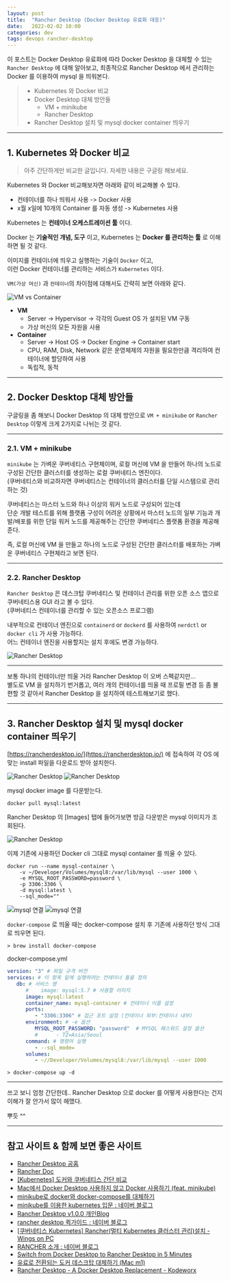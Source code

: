 ```yaml
---
layout: post
title:  "Rancher Desktop (Docker Desktop 유료화 대응)"
date:   2022-02-02 10:00
categories: dev
tags: devops rancher-desktop
---
```


이 포스트는 Docker Desktop 유료화에 따라 Docker Desktop 을 대체할 수 있는 `Rancher Desktop` 에 대해 알아보고,
최종적으로 Rancher Desktop 에서 관리하는 Docker 를 이용하여 mysql 을 띄워본다.


> - Kubernetes 와 Docker 비교
> - Docker Desktop 대체 방안들
>   - VM + minikube
>   - Rancher Desktop
> - Rancher Desktop 설치 및 mysql docker container 띄우기

---

## 1. Kubernetes 와 Docker 비교

> 아주 간단하게만 비교한 글입니다. 자세한 내용은 구글링 해보세요.

Kubernetes 와 Docker 비교해보자면 아래와 같이 비교해볼 수 있다.

- 컨테이너를 하나 띄워서 사용 -> Docker 사용
- x월 x일에 10개의 Container 를 자동 생성 -> Kubernetes 사용

Kubernetes 는 **컨테이너 오케스트레이션 툴** 이다.

Docker 는 **기술적인 개념, 도구** 이고, Kubernetes 는 **Docker 를 관리하는 툴** 로 이해하면 될 것 같다.

이미지를 컨테이너에 띄우고 실행하는 기술이 `Docker` 이고,  
이런 Docker 컨테이너를 관리하는 서비스가 `Kubernetes` 이다.

`VM(가상 머신)` 과 `컨테이너`의 차이점에 대해서도 간략히 보면 아래와 같다.

![VM vs Container](/assets/img/dev/2022/0202/vm_container.png)

- **VM**
  - Server -> Hypervisor -> 각각의 Guest OS 가 설치된 VM 구동
  - 가상 머신의 모든 자원을 사용
- **Container**
  - Server -> Host OS -> Docker Engine -> Container start
  - CPU, RAM, Disk, Network 같은 운영체제의 자원을 필요한만큼 격리하여 컨테이너에 할당하여 사용
  - 독립적, 동적

---

## 2. Docker Desktop 대체 방안들

구글링을 좀 해보니 Docker Desktop 의 대체 방안으로 `VM + minikube` or `Rancher Desktop` 이렇게 크게 2가지로 나뉘는 것 같다.

---

### 2.1. VM + minikube

`minikube` 는 가벼운 쿠버네티스 구현체이며, 로컬 머신에 VM 을 만들어 하나의 노드로 구성된 간단한 클러스터를 생성하는 로컬 쿠버네티스 엔진이다.  
(쿠버네티스와 비교하자면 쿠버네티스는 컨테이너의 클러스터를 단일 시스템으로 관리하는 것)

쿠버네티스는 마스터 노드와 하나 이상의 워커 노드로 구성되어 있는데  
단순 개발 테스트를 위해 플랫폼 구성이 어려운 상황에서 마스터 노드의 일부 기능과 개발/배포를 위한 단일 워커 노드를 제공해주는
간단한 쿠버네티스 플랫폼 환경을 제공해준다.

즉, 로컬 머신에 VM 을 만들고 하나의 노드로 구성된 간단한 클러스터를 배포하는 가벼운 쿠버네티스 구현체라고 보면 된다.

---

### 2.2. Rancher Desktop

`Rancher Desktop` 은 데스크탑 쿠버네티스 및 컨테이너 관리를 위한 오픈 소스 앱으로 쿠버네티스용 GUI 라고 볼 수 있다.  
(쿠버네티스 컨테이너를 관리할 수 있는 오픈소스 프로그램)

내부적으로 컨테이너 엔진으로 `containerd` or `dockerd` 를 사용하여 `nerdctl` or `docker cli` 가  사용 가능하다.  
어느 컨테이너 엔진을 사용할지는 설치 후에도 변경 가능하다.

![Rancher Desktop](/assets/img/dev/2022/0202/rancher_desktop.png)

---

보통 하나의 컨테이너만 띄울 거라 Rancher Desktop 이 오버 스펙같지만...  
별도로 VM 을 설치하기 번거롭고, 여러 개의 컨테이너를 띄울 때 프로필 변경 등 좀 불편할 것 같아서 Rancher Desktop 을 설치하여 테스트해보기로 했다.

---

## 3. Rancher Desktop 설치 및 mysql docker container 띄우기

[https://rancherdesktop.io/](https://rancherdesktop.io/) 에 접속하여 각 OS 에 맞는 install 파일을 다운로드 받아 설치한다.

![Rancher Desktop](/assets/img/dev/2022/0202/rancher1.png)
![Rancher Desktop](/assets/img/dev/2022/0202/rancher2.png)

mysql docker image 를 다운받는다.

```shell
docker pull mysql:latest
```

Rancher Desktop 의 [Images] 탭에 들어가보면 방금 다운받은 mysql 이미지가 조회된다.

![Rancher Desktop](/assets/img/dev/2022/0202/mysql.png)

이제 기존에 사용하던 Docker cli 그대로 mysql container 를 띄울 수 있다.

```shell
docker run --name mysql-container \
    -v ~/Developer/Volumes/mysql8:/var/lib/mysql --user 1000 \
    -e MYSQL_ROOT_PASSWORD=password \
    -p 3306:3306 \
    -d mysql:latest \
    --sql_mode=""
```

![mysql 연결](/assets/img/dev/2022/0202/mysql_connection1.png)
![mysql 연결](/assets/img/dev/2022/0202/mysql_connection2.png)


`docker-compose` 로 띄울 때는 docker-compose 설치 후 기존에 사용하던 방식 그대로 띄우면 된다.

```shell
> brew install docker-compose
```

docker-compose.yml
```yaml
version: "3" # 파일 규격 버전
services: # 이 항목 밑에 실행하려는 컨테이너 들을 정의
   db: # 서비스 명
      #    image: mysql:5.7 # 사용할 이미지
      image: mysql:latest
      container_name: mysql-container # 컨테이너 이름 설정
      ports:
         - "3306:3306" # 접근 포트 설정 (컨테이너 외부:컨테이너 내부)
      environment: # -e 옵션
         MYSQL_ROOT_PASSWORD: "password"  # MYSQL 패스워드 설정 옵션
         #      - TZ=Asia/Seoul
      command: # 명령어 실행
         - --sql_mode=
      volumes:
         - ~//Developer/Volumes/mysql8:/var/lib/mysql --user 1000
```

```shell
> docker-compose up -d
```

---

쓰고 보니 엄청 간단한데.. Rancher Desktop 으로 docker 를 어떻게 사용한다는 건지 이해가 잘 안가서 많이 헤맸다.

뿌듯 ^^

---

## 참고 사이트 & 함께 보면 좋은 사이트

* [Rancher Desktop 공홈](https://rancherdesktop.io/)
* [Rancher Doc](https://rancher.com/docs/rancher/v2.6/en/)
* [[Kubernetes] 도커와 쿠버네티스 간단 비교](https://wooono.tistory.com/109)
* [Mac에서 Docker Desktop 사용하지 않고 Docker 사용하기 (feat. minikube)](https://blog.bsk.im/2021/09/07/macos-docker-without-docker-feat-minikube-ko/)
* [minikube로 docker와 docker-compose를 대체하기](https://novemberde.github.io/post/2021/09/02/podman-minikube/)
* [minikube를 이용한 kubernetes 입문 : 네이버 블로그](https://m.blog.naver.com/PostView.naver?isHttpsRedirect=true&blogId=sharplee7&logNo=221737855770)
* [Rancher Desktop v1.0.0 개인Blog](https://www.098.co.kr/rancher-desktop-v1-0-0/)
* [rancher desktop 퀵가이드 : 네이버 블로그](https://blog.naver.com/PostView.naver?blogId=timberx&logNo=222495764063&parentCategoryNo=5&categoryNo=&viewDate=&isShowPopularPosts=true&from=search)
* [[쿠버네티스 Kubernetes] Rancher(멀티 Kubernetes 클러스터 관리)설치 - Wings on PC](https://wings2pc.tistory.com/entry/%EC%BF%A0%EB%B2%84%EB%84%A4%ED%8B%B0%EC%8A%A4-Kubernetes-Rancher%EB%A9%80%ED%8B%B0-Kubernetes-%ED%81%B4%EB%9F%AC%EC%8A%A4%ED%84%B0-%EA%B4%80%EB%A6%AC%EC%84%A4%EC%B9%98)
* [RANCHER 소개 : 네이버 블로그](https://m.blog.naver.com/PostView.naver?isHttpsRedirect=true&blogId=bokmail83&logNo=221185526838)
* [Switch from Docker Desktop to Rancher Desktop in 5 Minutes ](https://blog.tilt.dev/2021/09/07/rancher-desktop.html)
* [유료로 전환되는 도커 데스크탑 대체하기 (Mac m1)](https://giljae.medium.com/%EC%9C%A0%EB%A3%8C%EB%A1%9C-%EC%A0%84%ED%99%98%EB%90%98%EB%8A%94-%EB%8F%84%EC%BB%A4-%EB%8D%B0%EC%8A%A4%ED%81%AC%ED%83%91-%EB%8C%80%EC%B2%B4%ED%95%98%EA%B8%B0-mac-m1-ce9d5da88f31)
* [Rancher Desktop - A Docker Desktop Replacement - Kodeworx](http://kodeworx.net/posts/rancher_desktop_a_docker_desktop_replacement/)